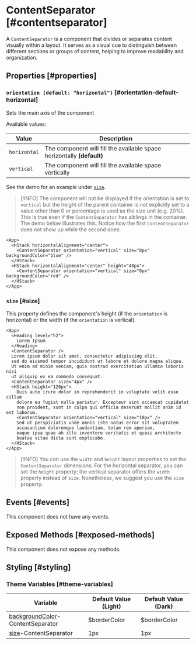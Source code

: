 # ContentSeparator [#contentseparator]

A `ContentSeparator` is a component that divides or separates content visually within a layout. It serves as a visual cue to distinguish between different sections or groups of content, helping to improve readability and organization.

## Properties [#properties]

### `orientation (default: "horizontal")` [#orientation-default-horizontal]

Sets the main axis of the component

Available values:

| Value | Description |
| --- | --- |
| `horizontal` | The component will fill the available space horizontally **(default)** |
| `vertical` | The component will fill the available space vertically |

See the demo for an example under [`size`](#size).

>[!INFO]
> The component will not be displayed if the orientation is set to `vertical` but the height of the parent container is not explicitly set to a value other than 0 or percentage is used as the size unit (e.g. 20%).
> This is true even if the `ContentSeparator` has siblings in the container.
> The demo below illustrates this.
> Notice how the first `ContentSeparator` does not show up while the second does:

```xmlui-pg copy display name="Example: no vertical space"
<App>
  <HStack horizontalAlignment="center">
    <ContentSeparator orientation="vertical" size="8px" backgroundColor="blue" />
  </HStack>
  <HStack horizontalAlignment="center" height="48px">
    <ContentSeparator orientation="vertical" size="8px" backgroundColor="red" />
  </HStack>
</App>
```

### `size` [#size]

This property defines the component's height (if the `orientation` is horizontal) or the width (if the `orientation` is vertical).

```xmlui-pg copy display name="Example: size"
<App>
  <Heading level="h2">
    Lorem Ipsum
  </Heading>
  <ContentSeparator />
  Lorem ipsum dolor sit amet, consectetur adipiscing elit,
  sed do eiusmod tempor incididunt ut labore et dolore magna aliqua.
  Ut enim ad minim veniam, quis nostrud exercitation ullamco laboris nisi
  ut aliquip ex ea commodo consequat.
  <ContentSeparator size="4px" />
  <HStack height="120px">
    Duis aute irure dolor in reprehenderit in voluptate velit esse cillum
    dolore eu fugiat nulla pariatur. Excepteur sint occaecat cupidatat
    non proident, sunt in culpa qui officia deserunt mollit anim id est laborum.
    <ContentSeparator orientation="vertical" size="10px" />
    Sed ut perspiciatis unde omnis iste natus error sit voluptatem
    accusantium doloremque laudantium, totam rem aperiam,
    eaque ipsa quae ab illo inventore veritatis et quasi architecto
    beatae vitae dicta sunt explicabo.
  </HStack>
</App>
```

>[!INFO]
> You can use the `width` and `height` layout properties to set the `ContentSeparator` dimensions.
> For the horizontal separator, you can set the `height` property; the vertical separator offers the `width` property instead of `size`.
> Nonetheless, we suggest you use the `size` property.

## Events [#events]

This component does not have any events.

## Exposed Methods [#exposed-methods]

This component does not expose any methods.

## Styling [#styling]

### Theme Variables [#theme-variables]

| Variable | Default Value (Light) | Default Value (Dark) |
| --- | --- | --- |
| [backgroundColor](../styles-and-themes/common-units/#color)-ContentSeparator | $borderColor | $borderColor |
| [size](../styles-and-themes/common-units/#size)-ContentSeparator | 1px | 1px |
